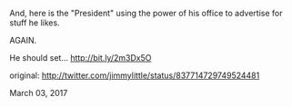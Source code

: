 And, here is the "President" using the power of his office to advertise for stuff he likes. 

AGAIN.

He should set… http://bit.ly/2m3Dx5O 

original: http://twitter.com/jimmylittle/status/837714729749524481 

March 03, 2017